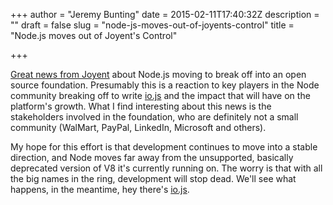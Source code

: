 +++
author = "Jeremy Bunting"
date = 2015-02-11T17:40:32Z
description = ""
draft = false
slug = "node-js-moves-out-of-joyents-control"
title = "Node.js moves out of Joyent's Control"

+++

[Great news from Joyent](http://www.joyent.com/about/press/joyent-moves-to-establish-nodejs-foundation) about Node.js moving to break off into an open source foundation. Presumably this is a reaction to key players in the Node community breaking off to write [io.js](https://iojs.org/en/index.html) and the impact that will have on the platform's growth. What I find interesting about this news is the stakeholders involved in the foundation, who are definitely not a small community (WalMart, PayPal, LinkedIn, Microsoft and others).

My hope for this effort is that development continues to move into a stable direction, and Node moves far away from the unsupported, basically deprecated version of V8 it's currently running on. The worry is that with all the big names in the ring, development will stop dead. We'll see what happens, in the meantime, hey there's [io.js](https://iojs.org/en/index.html).

